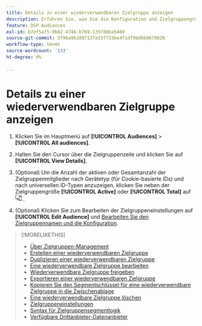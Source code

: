 ```yaml
---
title: Details zu einer wiederverwendbaren Zielgruppe anzeigen
description: Erfahren Sie, wie Sie die Konfiguration und Zielgruppengröße für eine wiederverwendbare Zielgruppe anzeigen können.
feature: DSP Audiences
exl-id: b7ef5af5-0b82-474b-b769-135f80ba5460
source-git-commit: 5f96a9b1097137a337733be4f1df9bd6b9670626
workflow-type: tm+mt
source-wordcount: '133'
ht-degree: 0%

---
```


# Details zu einer wiederverwendbaren Zielgruppe anzeigen

1. Klicken Sie im Hauptmenü auf **[!UICONTROL Audiences]** > **[!UICONTROL All audiences]**.

1. Halten Sie den Cursor über die Zielgruppenzeile und klicken Sie auf **[!UICONTROL View Details]**.

1. (Optional) Um die Anzahl der aktiven oder Gesamtanzahl der Zielgruppenmitglieder nach Gerätetyp (für Cookie-basierte IDs) und nach universellen ID-Typen anzuzeigen, klicken Sie neben der Zielgruppengröße **[!UICONTROL Active]** oder **[!UICONTROL Total]** auf ![Geräteverteilung](/help/dsp/assets/device-breakdown.png) .

1. (Optional) Klicken Sie zum Bearbeiten der Zielgruppeneinstellungen auf **[!UICONTROL Edit Audience]** und [Bearbeiten Sie den Zielgruppennamen und die Konfiguration](reusable-audience-edit.md).

>[!MORELIKETHIS]
>
>* [Über Zielgruppen-Management](audience-about.md)
>* [Erstellen einer wiederverwendbaren Zielgruppe](reusable-audience-create.md)
>* [Duplizieren einer wiederverwendbaren Zielgruppe](reusable-audience-duplicate.md)
>* [Eine wiederverwendbare Zielgruppe bearbeiten](reusable-audience-edit.md)
>* [Wiederverwendbare Zielgruppe freigeben](reusable-audience-share.md)
>* [Exportieren einer wiederverwendbaren Zielgruppe](reusable-audience-export.md)
>* [Kopieren Sie den Segmentschlüssel für eine wiederverwendbare Zielgruppe in die Zwischenablage](reusable-audience-clipboard.md)
>* [Eine wiederverwendbare Zielgruppe löschen](reusable-audience-delete.md)
>* [Zielgruppeneinstellungen](audience-settings.md)
>* [Syntax für Zielgruppensegmentlogik](audience-segment-logic-syntax.md)
>* [Verfügbare Drittanbieter-Datenanbieter](third-party-data-providers.md)
